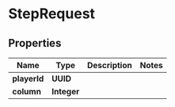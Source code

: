 

# StepRequest


## Properties

| Name | Type | Description | Notes |
|------------ | ------------- | ------------- | -------------|
|**playerId** | **UUID** |  |  |
|**column** | **Integer** |  |  |



